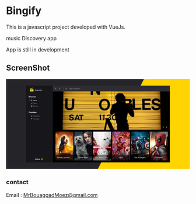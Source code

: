 # Bingify
This is a javascript project developed with VueJs.


music Discovery app

App is still in development

## ScreenShot
![](./app.png)


### contact
Email : MrBouaggadMoez@gmail.com